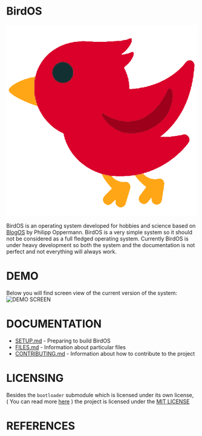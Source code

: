 # BirdOS
![LOGO](./docs/other/logo.png)

BirdOS is an operating system developed for hobbies and science based on [BlogOS](https://github.com/phil-opp/blog_os) by Philipp Oppermann. BirdOS is a very simple system so it should not be considered as a full fledged operating system. Currently BirdOS is under heavy development so both the system and the documentation is not perfect and not everything will always work.

# DEMO
Below you will find screen view of the current version of the system:
![DEMO SCREEN](../demo/DEMO.png)

# DOCUMENTATION

- [SETUP.md](./SETUP.md) - Preparing to build BirdOS
- [FILES.md](./FILES.md) - Information about particular files
- [CONTRIBUTING.md](./CONTRIBUTING.md) - Information about how to contribute to the project 

# LICENSING
Besides the `bootloader` submodule which is licensed under its own license, ( You can read more [here](https://github.com/rust-osdev/bootloader) ) the project is licensed under the [MIT LICENSE](./LICENSE)
# REFERENCES 
